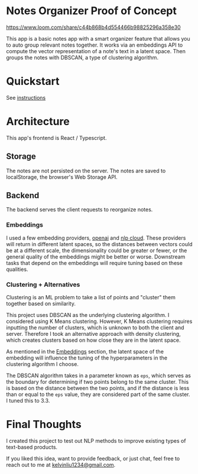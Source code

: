 # Notes Organizer Proof of Concept

https://www.loom.com/share/c44b868b4d554466b98825296a358e30

This app is a basic notes app with a smart organizer feature that allows you to auto group relevant notes together. It works via an embeddings API to compute the vector representation of a note's text in a latent space. Then groups the notes with DBSCAN, a type of clustering algorithm.

# Quickstart

See [instructions](server/README.md)

# Architecture

This app's frontend is React / Typescript.

## Storage

The notes are not persisted on the server. The notes are saved to localStorage, the browser's Web Storage API.

## Backend

The backend serves the client requests to reorganize notes.

### Embeddings

I used a few embedding providers, [openai](https://platform.openai.com/docs/guides/embeddings/what-are-embeddings?lang=python) and [nlp cloud](https://docs.nlpcloud.com/#embeddings). These providers will return in different latent spaces, so the distances between vectors could be at a different scale, the dimensionality could be greater or fewer, or the general quality of the embeddings might be better or worse. Downstream tasks that depend on the embeddings will require tuning based on these qualities.

### Clustering + Alternatives

Clustering is an ML problem to take a list of points and "cluster" them together based on similarity.

This project uses DBSCAN as the underlying clustering algorithm. I considered using K Means clustering. However, K Means clustering requires inputting the number of clusters, which is unknown to both the client and server. Therefore I took an alternative approach with density clustering, which creates clusters based on how close they are in the latent space.

As mentioned in the [Embeddings](###Embeddings) section, the latent space of the embedding will influence the tuning of the hyperparameters in the clustering algorithm I choose.

The DBSCAN algorithm takes in a parameter known as `eps`, which serves as the boundary for determining if two points belong to the same cluster. This is based on the distance between the two points, and if the distance is less than or equal to the `eps` value, they are considered part of the same cluster. I tuned this to 3.3.

# Final Thoughts

I created this project to test out NLP methods to improve existing types of text-based products.

If you liked this idea, want to provide feedback, or just chat, feel free to reach out to me at [kelvinliu1234@gmail.com](mailto:kelvinliu1234@gmail.com).
